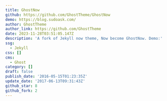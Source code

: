 ```yaml
---
title: GhostNow
github: https://github.com/GhostTheme/GhostNow
demo: https://blog.sudoask.com/
author: GhostTheme
author_link: https://github.com/GhostTheme
date: 2023-11-28T03:51:05.147Z
description: 'A fork of Jekyll now theme, Now become GhostNow. Demo:'
ssg:
  - Jekyll
css: []
cms:
  - Ghost
category: []
draft: false
publish_date: '2016-05-15T01:23:35Z'
update_date: '2017-06-13T09:31:43Z'
github_star: 8
github_fork: 2
---
```

